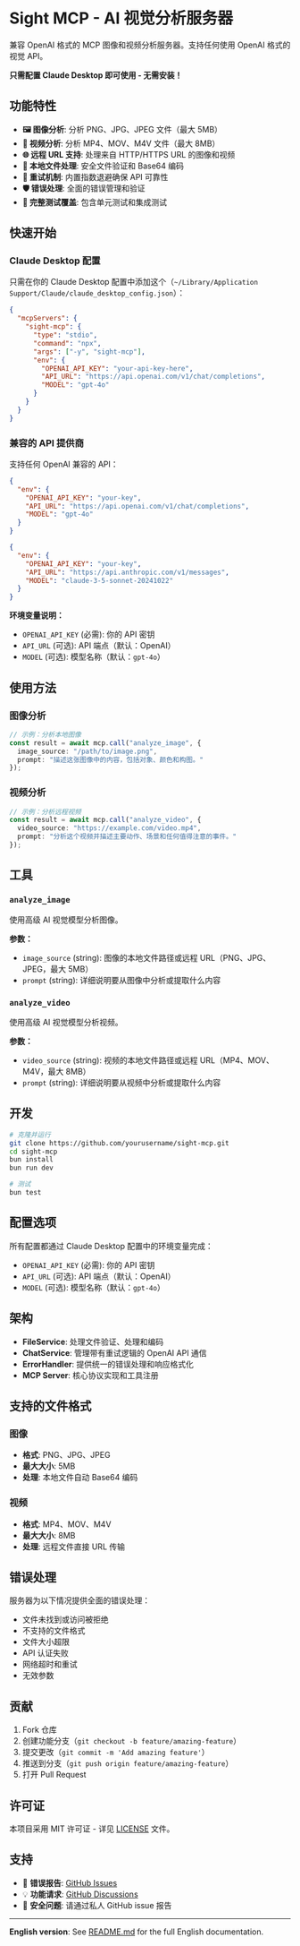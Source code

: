 # Sight MCP - AI 视觉分析服务器

兼容 OpenAI 格式的 MCP 图像和视频分析服务器。支持任何使用 OpenAI 格式的视觉 API。

**只需配置 Claude Desktop 即可使用 - 无需安装！**

## 功能特性

- **🖼️ 图像分析**: 分析 PNG、JPG、JPEG 文件（最大 5MB）
- **🎥 视频分析**: 分析 MP4、MOV、M4V 文件（最大 8MB）
- **🌐 远程 URL 支持**: 处理来自 HTTP/HTTPS URL 的图像和视频
- **📁 本地文件处理**: 安全文件验证和 Base64 编码
- **🔄 重试机制**: 内置指数退避确保 API 可靠性
- **🛡️ 错误处理**: 全面的错误管理和验证
- **🧪 完整测试覆盖**: 包含单元测试和集成测试

## 快速开始

### Claude Desktop 配置

只需在你的 Claude Desktop 配置中添加这个（`~/Library/Application Support/Claude/claude_desktop_config.json`）：

```json
{
  "mcpServers": {
    "sight-mcp": {
      "type": "stdio",
      "command": "npx",
      "args": ["-y", "sight-mcp"],
      "env": {
        "OPENAI_API_KEY": "your-api-key-here",
        "API_URL": "https://api.openai.com/v1/chat/completions",
        "MODEL": "gpt-4o"
      }
    }
  }
}
```

### 兼容的 API 提供商

支持任何 OpenAI 兼容的 API：

```json
{
  "env": {
    "OPENAI_API_KEY": "your-key",
    "API_URL": "https://api.openai.com/v1/chat/completions",
    "MODEL": "gpt-4o"
  }
}
```

```json
{
  "env": {
    "OPENAI_API_KEY": "your-key",
    "API_URL": "https://api.anthropic.com/v1/messages",
    "MODEL": "claude-3-5-sonnet-20241022"
  }
}
```

**环境变量说明：**
- `OPENAI_API_KEY` (必需): 你的 API 密钥
- `API_URL` (可选): API 端点（默认：OpenAI）
- `MODEL` (可选): 模型名称（默认：`gpt-4o`）

## 使用方法

### 图像分析

```typescript
// 示例：分析本地图像
const result = await mcp.call("analyze_image", {
  image_source: "/path/to/image.png",
  prompt: "描述这张图像中的内容，包括对象、颜色和构图。"
});
```

### 视频分析

```typescript
// 示例：分析远程视频
const result = await mcp.call("analyze_video", {
  video_source: "https://example.com/video.mp4",
  prompt: "分析这个视频并描述主要动作、场景和任何值得注意的事件。"
});
```

## 工具

### `analyze_image`

使用高级 AI 视觉模型分析图像。

**参数：**

- `image_source` (string): 图像的本地文件路径或远程 URL（PNG、JPG、JPEG，最大 5MB）
- `prompt` (string): 详细说明要从图像中分析或提取什么内容

### `analyze_video`

使用高级 AI 视觉模型分析视频。

**参数：**

- `video_source` (string): 视频的本地文件路径或远程 URL（MP4、MOV、M4V，最大 8MB）
- `prompt` (string): 详细说明要从视频中分析或提取什么内容

## 开发

```bash
# 克隆并运行
git clone https://github.com/yourusername/sight-mcp.git
cd sight-mcp
bun install
bun run dev

# 测试
bun test
```

## 配置选项

所有配置都通过 Claude Desktop 配置中的环境变量完成：

- `OPENAI_API_KEY` (必需): 你的 API 密钥
- `API_URL` (可选): API 端点（默认：OpenAI）
- `MODEL` (可选): 模型名称（默认：`gpt-4o`）

## 架构

- **FileService**: 处理文件验证、处理和编码
- **ChatService**: 管理带有重试逻辑的 OpenAI API 通信
- **ErrorHandler**: 提供统一的错误处理和响应格式化
- **MCP Server**: 核心协议实现和工具注册

## 支持的文件格式

### 图像

- **格式**: PNG、JPG、JPEG
- **最大大小**: 5MB
- **处理**: 本地文件自动 Base64 编码

### 视频

- **格式**: MP4、MOV、M4V
- **最大大小**: 8MB
- **处理**: 远程文件直接 URL 传输

## 错误处理

服务器为以下情况提供全面的错误处理：

- 文件未找到或访问被拒绝
- 不支持的文件格式
- 文件大小超限
- API 认证失败
- 网络超时和重试
- 无效参数

## 贡献

1. Fork 仓库
2. 创建功能分支（`git checkout -b feature/amazing-feature`）
3. 提交更改（`git commit -m 'Add amazing feature'`）
4. 推送到分支（`git push origin feature/amazing-feature`）
5. 打开 Pull Request

## 许可证

本项目采用 MIT 许可证 - 详见 [LICENSE](LICENSE) 文件。

## 支持

- 🐛 **错误报告**: [GitHub Issues](https://github.com/yourusername/sight-mcp/issues)
- 💡 **功能请求**: [GitHub Discussions](https://github.com/yourusername/sight-mcp/discussions)
- 📧 **安全问题**: 请通过私人 GitHub issue 报告

---

**English version**: See [README.md](./README.md) for the full English documentation.